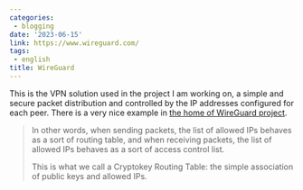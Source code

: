 ```yaml
---
categories:
 - blogging
date: '2023-06-15'
link: https://www.wireguard.com/
tags:
 - english
title: WireGuard
---
```


This is the VPN solution used in the project I am working on, a simple and secure packet distribution and controlled by the IP addresses configured for each peer. There is a very nice example in [the home of WireGuard project](https://www.wireguard.com/).

>
> In other words, when sending packets, the list of allowed IPs behaves as a sort of routing table, and when receiving packets, the list of allowed IPs behaves as a sort of access control list.
>
> This is what we call a Cryptokey Routing Table: the simple association of public keys and allowed IPs.
>
